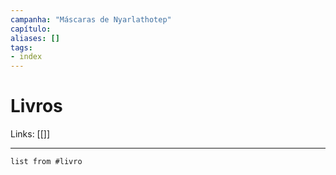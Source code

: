 ```yaml
---
campanha: "Máscaras de Nyarlathotep"
capítulo: 
aliases: []
tags: 
- index
---
```


# Livros

Links: [[]]

---

``` dataview
list from #livro
```